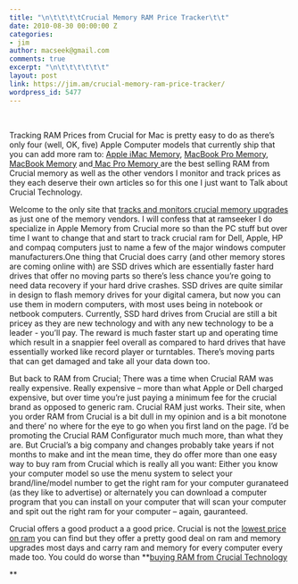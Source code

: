 ```yaml
---
title: "\n\t\t\t\tCrucial Memory RAM Price Tracker\t\t"
date: 2010-08-30 00:00:00 Z
categories:
- jim
author: macseek@gmail.com
comments: true
excerpt: "\n\t\t\t\t\t\t"
layout: post
link: https://jim.am/crucial-memory-ram-price-tracker/
wordpress_id: 5477
---
```


 




Tracking RAM Prices from Crucial for Mac is pretty easy to do as there’s only four (well, OK, five) Apple Computer models that currently ship that you can add more ram to: [Apple iMac Memory](http://www.jim.am/memory/iMac_(DDR3_1333)/), [MacBook Pro Memory](http://www.jim.am/memory/MacBook_Pro_KITS_(1066_DDR3)/), [MacBook Memory](http://www.jim.am/memory/MacBook_(1066_DDR3)/) and[ Mac Pro Memory ](http://www.jim.am/memory/Mac_Pro_RAM_Upgrade_Kits_DDR3_1333_with_8GB_RAM/)are the best selling RAM from Crucial memory as well as the other vendors I monitor and track prices as they each deserve their own articles so for this one I just want to Talk about Crucial Technology.




Welcome to the only site that [tracks and monitors crucial memory upgrades](http://www.jim.am) as just one of the memory vendors. I will confess that at ramseeker I do specialize in Apple Memory from Crucial more so than the PC stuff but over time I want to change that and start to track crucial ram for Dell, Apple, HP and compaq computers just to name a few of the major windows computer manufacturers.One thing that Crucial does carry (and other memory stores are coming online with) are SSD drives which are essentially faster hard drives that offer no moving parts so there’s less chance you’re going to need data recovery if your hard drive crashes. SSD drives are quite similar in design to flash memory drives for your digital camera, but now you can use them in modern computers, with most uses being in notebook or netbook computers. Currently, SSD hard drives from Crucial are still a bit pricey as they are new technology and with any new technology to be a leader - you’ll pay. The reward is much faster start up and operating time which result in a snappier feel overall as compared to hard drives that have essentially worked like record player or turntables. There’s moving parts that can get damaged and take all your data down too.




But back to RAM from Crucial; There was a time when Crucial RAM was really expensive. Really expensive – more than what Apple or Dell charged expensive, but over time you’re just paying a minimum fee for the crucial brand as opposed to generic ram. Crucial RAM just works. Their site, when you order RAM from Crucial is a bit dull in my opinion and is a bit monotone and there’ no where for the eye to go when you first land on the page. I’d be promoting the Crucial RAM Configurator much much more, than what they are. But Crucial’s a big company and changes probably take years if not months to make and int the mean time, they do offer more than one easy way to buy ram from Crucial which is really all you want: Either you know your computer model so use the menu system to select your brand/line/model number to get the right ram for your computer guranateed (as they like to advertise) or alternately you can download a computer program that you can install on your computer that will scan your computer and spit out the right ram for your computer – again, gauranteed.




Crucial offers a good product a a good price. Crucial is not the [lowest price on ram](http://www.jim.am/#lowest) you can find but they offer a pretty good deal on ram and memory upgrades most days and carry ram and memory for every computer every made too. You could do worse than **[buying RAM from Crucial Technology ](http://www.anrdoezrs.net/click-1548159-10375052)




**


		
